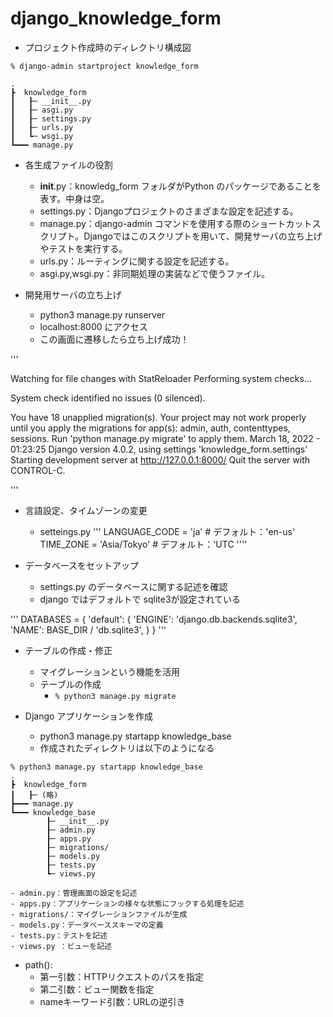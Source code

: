 # django_knowledge_form

- プロジェクト作成時のディレクトリ構成図
```
% django-admin startproject knowledge_form

.
┣  knowledge_form
┃   ┠─ __init__.py
┃   ┠─ asgi.py
┃   ┠─ settings.py
┃   ┠─ urls.py
┃   ┗─ wsgi.py
┗━━━ manage.py

```

- 各生成ファイルの役割
  - __init__.py：knowledg_form フォルダがPython のパッケージであることを表す。中身は空。
  - settings.py：Djangoプロジェクトのさまざまな設定を記述する。
  - manage.py：django-admin コマンドを使用する際のショートカットスクリプト。Djangoではこのスクリプトを用いて、開発サーバの立ち上げやテストを実行する。
  - urls.py：ルーティングに関する設定を記述する。
  - asgi.py,wsgi.py：非同期処理の実装などで使うファイル。

- 開発用サーバの立ち上げ
  - python3 manage.py runserver
  - localhost:8000 にアクセス
  - この画面に遷移したら立ち上げ成功！


'''

Watching for file changes with StatReloader
Performing system checks...

System check identified no issues (0 silenced).

You have 18 unapplied migration(s). Your project may not work properly until you apply the migrations for app(s): admin, auth, contenttypes, sessions.
Run 'python manage.py migrate' to apply them.
March 18, 2022 - 01:23:25
Django version 4.0.2, using settings 'knowledge_form.settings'
Starting development server at http://127.0.0.1:8000/
Quit the server with CONTROL-C.

'''

- 言語設定、タイムゾーンの変更
  - setteings.py
'''
LANGUAGE_CODE = 'ja'    # デフォルト：'en-us'
TIME_ZONE = 'Asia/Tokyo' # デフォルト：'UTC
''''

- データベースをセットアップ
  - settings.py のデータベースに関する記述を確認
  - django ではデフォルトで sqlite3が設定されている

'''
DATABASES = {
    'default': {
        'ENGINE': 'django.db.backends.sqlite3',
        'NAME': BASE_DIR / 'db.sqlite3',
    }
}
'''

  - テーブルの作成・修正
    - マイグレーションという機能を活用
    - テーブルの作成
      - ```% python3 manage.py migrate ```

- Django アプリケーションを作成
  - python3 manage.py startapp knowledge_base
  - 作成されたディレクトリは以下のようになる

```
% python3 manage.py startapp knowledge_base
.
┣  knowledge_form
┃   ┠─ (略)
┣━━━ manage.py
┗━━━ knowledge_base
        ┠─ __init__.py
        ┠─ admin.py
        ┠─ apps.py
        ┠─ migrations/
        ┠─ models.py
        ┠─ tests.py
        ┗─ views.py

```
    - admin.py：管理画面の設定を記述
    - apps.py：アプリケーションの様々な状態にフックする処理を記述
    - migrations/：マイグレーションファイルが生成
    - models.py：データベーススキーマの定義
    - tests.py：テストを記述
    - views.py ：ビューを記述

- path():
  - 第一引数：HTTPリクエストのパスを指定
  - 第二引数：ビュー関数を指定
  - nameキーワード引数：URLの逆引き